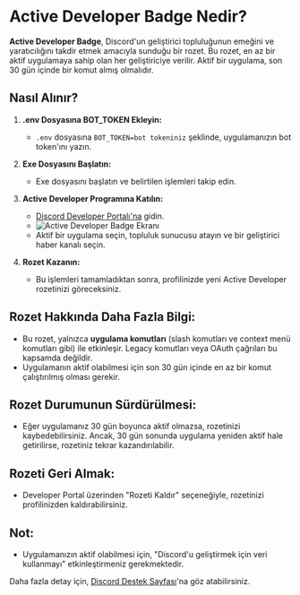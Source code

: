 # Active Developer Badge Nedir?

**Active Developer Badge**, Discord'un geliştirici topluluğunun emeğini ve yaratıcılığını takdir etmek amacıyla sunduğu bir rozet. Bu rozet, en az bir aktif uygulamaya sahip olan her geliştiriciye verilir. Aktif bir uygulama, son 30 gün içinde bir komut almış olmalıdır.

## Nasıl Alınır?

1. **.env Dosyasına BOT_TOKEN Ekleyin:**
   - `.env` dosyasına `BOT_TOKEN=bot tokeniniz` şeklinde, uygulamanızın bot token'ını yazın.

2. **Exe Dosyasını Başlatın:**
   - Exe dosyasını başlatın ve belirtilen işlemleri takip edin.

3. **Active Developer Programına Katılın:**
   - [Discord Developer Portalı'na](https://discord.com/developers/active-developer) gidin.
   - ![Active Developer Badge Ekranı](https://github.com/user-attachments/assets/f7785393-9ee6-4498-9afa-5439f49a2726)
   - Aktif bir uygulama seçin, topluluk sunucusu atayın ve bir geliştirici haber kanalı seçin.

4. **Rozet Kazanın:**
   - Bu işlemleri tamamladıktan sonra, profilinizde yeni Active Developer rozetinizi göreceksiniz.

## Rozet Hakkında Daha Fazla Bilgi:

- Bu rozet, yalnızca **uygulama komutları** (slash komutları ve context menü komutları gibi) ile etkinleşir. Legacy komutları veya OAuth çağrıları bu kapsamda değildir.
- Uygulamanın aktif olabilmesi için son 30 gün içinde en az bir komut çalıştırılmış olması gerekir.

## Rozet Durumunun Sürdürülmesi:

- Eğer uygulamanız 30 gün boyunca aktif olmazsa, rozetinizi kaybedebilirsiniz. Ancak, 30 gün sonunda uygulama yeniden aktif hale getirilirse, rozetiniz tekrar kazandırılabilir.

## Rozeti Geri Almak:

- Developer Portal üzerinden "Rozeti Kaldır" seçeneğiyle, rozetinizi profilinizden kaldırabilirsiniz.

## Not:

- Uygulamanızın aktif olabilmesi için, "Discord'u geliştirmek için veri kullanmayı" etkinleştirmeniz gerekmektedir.

Daha fazla detay için, [Discord Destek Sayfası](https://support-dev.discord.com/hc/en-us/articles/10113997751447-Active-Developer-Badge)'na göz atabilirsiniz.


